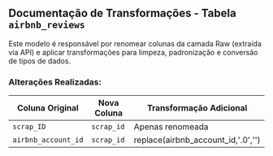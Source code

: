 ## Documentação de Transformações - Tabela `airbnb_reviews`

Este modelo é responsável por renomear colunas da camada Raw (extraída via API) e aplicar transformações para limpeza, padronização e conversão de tipos de dados.

### Alterações Realizadas:

| Coluna Original       | Nova Coluna         | Transformação Adicional                    |
|-----------------------|---------------------|--------------------------------------------|
| `scrap_ID`            | `scrap_id`          | Apenas renomeada                           |
| `airbnb_account_id`   | `scrap_id`          | replace(airbnb_account_id,'.0','')                        |
